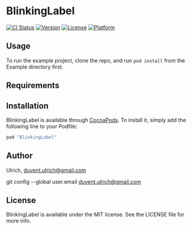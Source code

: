 # BlinkingLabel

[![CI Status](http://img.shields.io/travis/Ulrich/BlinkingLabel.svg?style=flat)](https://travis-ci.org/Ulrich/BlinkingLabel)
[![Version](https://img.shields.io/cocoapods/v/BlinkingLabel.svg?style=flat)](http://cocoapods.org/pods/BlinkingLabel)
[![License](https://img.shields.io/cocoapods/l/BlinkingLabel.svg?style=flat)](http://cocoapods.org/pods/BlinkingLabel)
[![Platform](https://img.shields.io/cocoapods/p/BlinkingLabel.svg?style=flat)](http://cocoapods.org/pods/BlinkingLabel)

## Usage

To run the example project, clone the repo, and run `pod install` from the Example directory first.

## Requirements

## Installation

BlinkingLabel is available through [CocoaPods](http://cocoapods.org). To install
it, simply add the following line to your Podfile:

```ruby
pod "BlinkingLabel"
```

## Author

Ulrich, duvent.ulrich@gmail.com




 git config --global user.email duvent.ulrich@gmail.com

## License

BlinkingLabel is available under the MIT license. See the LICENSE file for more info.
